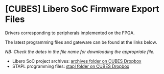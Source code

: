 # [CUBES] Libero SoC Firmware Export Files

Drivers corresponding to peripherals implemented on the FPGA.

The latest programming files and gateware can be found at the links below.

*NB: Check the dates in the file name for downloading the appropriate file.*

* Libero SoC project archives: [archives folder on CUBES Dropbox](https://www.dropbox.com/sh/cmfis964frhkbvq/AAD4gc_wlUnyZN-tQpHhtea9a?dl=0)
* STAPL programming files: [stapl folder on CUBES Dropbox](https://www.dropbox.com/sh/9nj39ly537fefnt/AAAtknOk6K9m5W_FcHFw_FaSa?dl=0)

